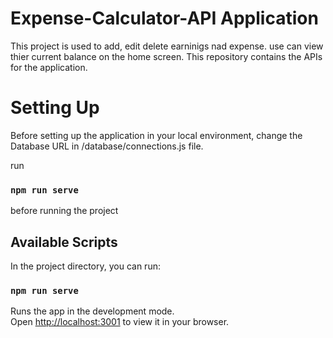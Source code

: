 # Expense-Calculator-API Application
This project is used to add, edit delete earninigs nad expense. use can view thier current balance on the home screen.  This repository contains the APIs for the application. 

# Setting Up

Before setting up the application in your local environment, change the Database URL in /database/connections.js file.
 
run 
### `npm run serve`
before running the project

## Available Scripts

In the project directory, you can run:

### `npm run serve`

Runs the app in the development mode.\
Open [http://localhost:3001](http://localhost:3001) to view it in your browser.
